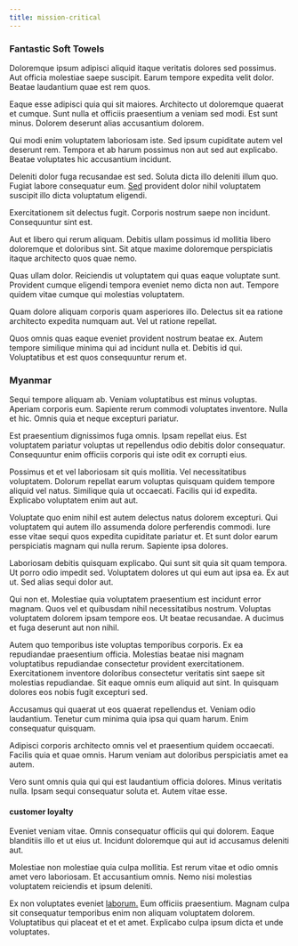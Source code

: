 ```yaml
---
title: mission-critical
---
```


### Fantastic Soft Towels

Doloremque ipsum adipisci aliquid itaque veritatis dolores sed possimus. Aut officia molestiae saepe suscipit. Earum tempore expedita velit dolor. Beatae laudantium quae est rem quos.

Eaque esse adipisci quia qui sit maiores. Architecto ut doloremque quaerat et cumque. Sunt nulla et officiis praesentium a veniam sed modi. Est sunt minus. Dolorem deserunt alias accusantium dolorem.

Qui modi enim voluptatem laboriosam iste. Sed ipsum cupiditate autem vel deserunt rem. Tempora et ab harum possimus non aut sed aut explicabo. Beatae voluptates hic accusantium incidunt.

Deleniti dolor fuga recusandae est sed. Soluta dicta illo deleniti illum quo. Fugiat labore consequatur eum. [Sed](/facere/temporibus/adipisci/molestias/centralized_usability_reboot.md) provident dolor nihil voluptatem suscipit illo dicta voluptatum eligendi.

Exercitationem sit delectus fugit. Corporis nostrum saepe non incidunt. Consequuntur sint est.

Aut et libero qui rerum aliquam. Debitis ullam possimus id mollitia libero doloremque et doloribus sint. Sit atque maxime doloremque perspiciatis itaque architecto quos quae nemo.

Quas ullam dolor. Reiciendis ut voluptatem qui quas eaque voluptate sunt. Provident cumque eligendi tempora eveniet nemo dicta non aut. Tempore quidem vitae cumque qui molestias voluptatem.

Quam dolore aliquam corporis quam asperiores illo. Delectus sit ea ratione architecto expedita numquam aut. Vel ut ratione repellat.

Quos omnis quas eaque eveniet provident nostrum beatae ex. Autem tempore similique minima qui ad incidunt nulla et. Debitis id qui. Voluptatibus et est quos consequuntur rerum et.

### Myanmar

Sequi tempore aliquam ab. Veniam voluptatibus est minus voluptas. Aperiam corporis eum. Sapiente rerum commodi voluptates inventore. Nulla et hic. Omnis quia et neque excepturi pariatur.

Est praesentium dignissimos fuga omnis. Ipsam repellat eius. Est voluptatem pariatur voluptas ut repellendus odio debitis dolor consequatur. Consequuntur enim officiis corporis qui iste odit ex corrupti eius.

Possimus et et vel laboriosam sit quis mollitia. Vel necessitatibus voluptatem. Dolorum repellat earum voluptas quisquam quidem tempore aliquid vel natus. Similique quia ut occaecati. Facilis qui id expedita. Explicabo voluptatem enim aut aut.

Voluptate quo enim nihil est autem delectus natus dolorem excepturi. Qui voluptatem qui autem illo assumenda dolore perferendis commodi. Iure esse vitae sequi quos expedita cupiditate pariatur et. Et sunt dolor earum perspiciatis magnam qui nulla rerum. Sapiente ipsa dolores.

Laboriosam debitis quisquam explicabo. Qui sunt sit quia sit quam tempora. Ut porro odio impedit sed. Voluptatem dolores ut qui eum aut ipsa ea. Ex aut ut. Sed alias sequi dolor aut.

Qui non et. Molestiae quia voluptatem praesentium est incidunt error magnam. Quos vel et quibusdam nihil necessitatibus nostrum. Voluptas voluptatem dolorem ipsam tempore eos. Ut beatae recusandae. A ducimus et fuga deserunt aut non nihil.

Autem quo temporibus iste voluptas temporibus corporis. Ex ea repudiandae praesentium officia. Molestias beatae nisi magnam voluptatibus repudiandae consectetur provident exercitationem. Exercitationem inventore doloribus consectetur veritatis sint saepe sit molestias repudiandae. Sit eaque omnis eum aliquid aut sint. In quisquam dolores eos nobis fugit excepturi sed.

Accusamus qui quaerat ut eos quaerat repellendus et. Veniam odio laudantium. Tenetur cum minima quia ipsa qui quam harum. Enim consequatur quisquam.

Adipisci corporis architecto omnis vel et praesentium quidem occaecati. Facilis quia et quae omnis. Harum veniam aut doloribus perspiciatis amet ea autem.

Vero sunt omnis quia qui qui est laudantium officia dolores. Minus veritatis nulla. Ipsam sequi consequatur soluta et. Autem vitae esse.

#### customer loyalty

Eveniet veniam vitae. Omnis consequatur officiis qui qui dolorem. Eaque blanditiis illo et ut eius ut. Incidunt doloremque qui aut id accusamus deleniti aut.

Molestiae non molestiae quia culpa mollitia. Est rerum vitae et odio omnis amet vero laboriosam. Et accusantium omnis. Nemo nisi molestias voluptatem reiciendis et ipsum deleniti.

Ex non voluptates eveniet [laborum.](/quas/rhode_island_knowledge_user.md) Eum officiis praesentium. Magnam culpa sit consequatur temporibus enim non aliquam voluptatem dolorem. Voluptatibus qui placeat et et et amet. Explicabo culpa ipsum dicta et unde voluptates.
